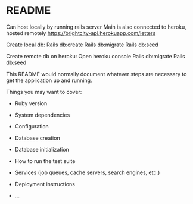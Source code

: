 # README

Can host locally by running rails server
Main is also connected to heroku, hosted remotely https://brightcity-api.herokuapp.com/letters 

Create local db:
Rails db:create
Rails db:migrate
Rails db:seed

Create remote db on heroku:
Open heroku console
Rails db:migrate
Rails db:seed


This README would normally document whatever steps are necessary to get the
application up and running.

Things you may want to cover:

* Ruby version

* System dependencies

* Configuration

* Database creation

* Database initialization

* How to run the test suite

* Services (job queues, cache servers, search engines, etc.)

* Deployment instructions

* ...
